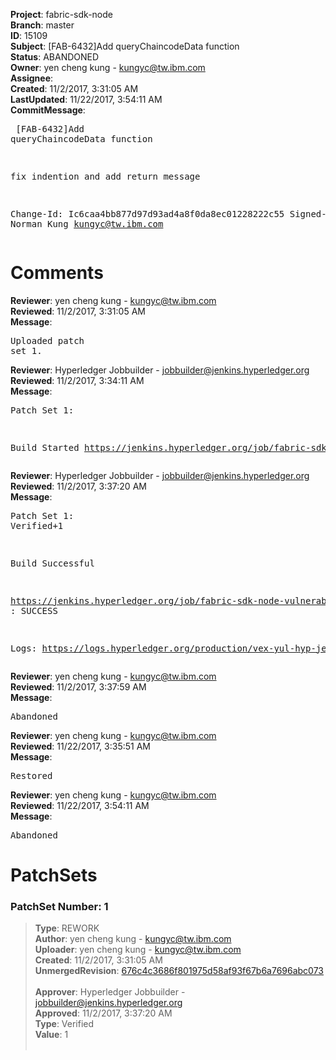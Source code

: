 <strong>Project</strong>: fabric-sdk-node<br><strong>Branch</strong>: master<br><strong>ID</strong>: 15109<br><strong>Subject</strong>:  [FAB-6432]Add queryChaincodeData function<br><strong>Status</strong>: ABANDONED<br><strong>Owner</strong>: yen cheng kung - kungyc@tw.ibm.com<br><strong>Assignee</strong>:<br><strong>Created</strong>: 11/2/2017, 3:31:05 AM<br><strong>LastUpdated</strong>: 11/22/2017, 3:54:11 AM<br><strong>CommitMessage</strong>:<br><pre> [FAB-6432]Add queryChaincodeData function

fix indention and add return message

Change-Id: Ic6caa4bb877d97d93ad4a8f0da8ec01228222c55
Signed-off-by: Norman Kung <kungyc@tw.ibm.com>
</pre><h1>Comments</h1><strong>Reviewer</strong>: yen cheng kung - kungyc@tw.ibm.com<br><strong>Reviewed</strong>: 11/2/2017, 3:31:05 AM<br><strong>Message</strong>: <pre>Uploaded patch set 1.</pre><strong>Reviewer</strong>: Hyperledger Jobbuilder - jobbuilder@jenkins.hyperledger.org<br><strong>Reviewed</strong>: 11/2/2017, 3:34:11 AM<br><strong>Message</strong>: <pre>Patch Set 1:

Build Started https://jenkins.hyperledger.org/job/fabric-sdk-node-vulnerable-tests-x86_64/60/</pre><strong>Reviewer</strong>: Hyperledger Jobbuilder - jobbuilder@jenkins.hyperledger.org<br><strong>Reviewed</strong>: 11/2/2017, 3:37:20 AM<br><strong>Message</strong>: <pre>Patch Set 1: Verified+1

Build Successful 

https://jenkins.hyperledger.org/job/fabric-sdk-node-vulnerable-tests-x86_64/60/ : SUCCESS

Logs: https://logs.hyperledger.org/production/vex-yul-hyp-jenkins-3/fabric-sdk-node-vulnerable-tests-x86_64/60</pre><strong>Reviewer</strong>: yen cheng kung - kungyc@tw.ibm.com<br><strong>Reviewed</strong>: 11/2/2017, 3:37:59 AM<br><strong>Message</strong>: <pre>Abandoned</pre><strong>Reviewer</strong>: yen cheng kung - kungyc@tw.ibm.com<br><strong>Reviewed</strong>: 11/22/2017, 3:35:51 AM<br><strong>Message</strong>: <pre>Restored</pre><strong>Reviewer</strong>: yen cheng kung - kungyc@tw.ibm.com<br><strong>Reviewed</strong>: 11/22/2017, 3:54:11 AM<br><strong>Message</strong>: <pre>Abandoned</pre><h1>PatchSets</h1><h3>PatchSet Number: 1</h3><blockquote><strong>Type</strong>: REWORK<br><strong>Author</strong>: yen cheng kung - kungyc@tw.ibm.com<br><strong>Uploader</strong>: yen cheng kung - kungyc@tw.ibm.com<br><strong>Created</strong>: 11/2/2017, 3:31:05 AM<br><strong>UnmergedRevision</strong>: [676c4c3686f801975d58af93f67b6a7696abc073](https://github.com/hyperledger-gerrit-archive/fabric-sdk-node/commit/676c4c3686f801975d58af93f67b6a7696abc073)<br><br><strong>Approver</strong>: Hyperledger Jobbuilder - jobbuilder@jenkins.hyperledger.org<br><strong>Approved</strong>: 11/2/2017, 3:37:20 AM<br><strong>Type</strong>: Verified<br><strong>Value</strong>: 1<br><br></blockquote>